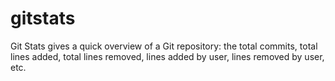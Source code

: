 # gitstats
Git Stats gives a quick overview of a Git repository: the total commits, total lines added, total lines removed, lines added by user, lines removed by user, etc.
